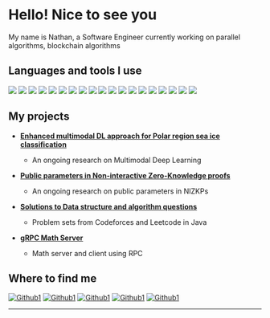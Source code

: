 # Hello! Nice to see you

My name is Nathan, a Software Engineer currently working on parallel algorithms, blockchain algorithms

## Languages and tools I use

  ![ ](https://img.shields.io/badge/-TypeScript-007ACC?style=flat-square&logo=typescript&logoColor=white) ![ ](https://img.shields.io/badge/-Python-430098?style=flat-square&logo=python&logoColor=white) ![ ](https://img.shields.io/badge/Java-%23ED8B00.svg?style=flat-square&logo=openjdk&logoColor=white) ![ ](https://img.shields.io/badge/-Ruby-764ABC?style=flat-square&logo=ruby&logoColor=white) ![ ](https://img.shields.io/badge/C++-%2300599C.svg?style=flat-square&logo=c%2B%2B&logoColor=white) ![ ](https://img.shields.io/badge/-Bash-B7178C?style=flat-square&logo=gnu-bash&logoColor=white) ![ ](https://img.shields.io/badge/Linux-FCC624?style=flat-square&logo=linux&logoColor=white) ![ ](https://img.shields.io/badge/-GraphQL-E10098?style=flat-square&logo=graphql&logoColor=white) ![ ](https://img.shields.io/badge/Docker-%230db7ed.svg?style=flat-square&logo=docker&logoColor=white) ![ ](https://img.shields.io/badge/-Git-F05032?style=flat-square&logo=git&logoColor=white) ![ ](https://img.shields.io/badge/AWS-%23FF9900.svg?style=flat-square&logo=amazon-aws&logoColor=white) ![ ](https://img.shields.io/badge/Spring-%236DB33F.svg?style=flat-square&logo=spring&logoColor=white) ![ ](https://img.shields.io/badge/-NestJs-ea2845?style=flat-square&logo=nestjs&logoColor=white) ![ ](https://img.shields.io/badge/-Angular-DD0031?style=flat-square&logo=angular&logoColor=white) ![ ](https://img.shields.io/badge/-NPM-CB3837?style=flat-square&logo=npm&logoColor=white) ![ ](https://img.shields.io/badge/-HTML5-E34F26?style=flat-square&logo=html5&logoColor=white) ![ ](https://img.shields.io/badge/-D3js-F9A03C?style=flat-square&logo=d3js&logoColor=white) ![ ](https://img.shields.io/badge/-MongoDB-13aa52?style=flat-square&logo=mongodb&logoColor=white) ![ ](https://img.shields.io/badge/-NodeJs-43853d?style=flat-square&logo=Nodejs&logoColor=white)

## My projects

- **[Enhanced multimodal DL approach for Polar region sea ice classification](https://github.com/nathan-g1/mm-transformer-model)**

  - An ongoing research on Multimodal Deep Learning


- **[Public parameters in Non-interactive Zero-Knowledge proofs](https://github.com/nathan-g1/ni-zkp.git)**

  - An ongoing research on public parameters in NIZKPs

- **[Solutions to Data structure and algorithm questions](https://github.com/nathan-g1/ds-algo-problems.git)**

  - Problem sets from Codeforces and Leetcode in Java

- **[gRPC Math Server](https://github.com/nathan-g1/math-genius.git)**

  - Math server and client using RPC

<!-- TODO: Update latest posts here -->

<!-- ## My latest posts, talks and presentations

- **[Create Your First Ethereum Smart Contract With Remix IDE](https://github.com/nathan-g1/ni-zkp.git)**

  - Description of the post

- **[Create Your First Ethereum Smart Contract With Remix IDE](https://github.com/nathan-g1/ni-zkp.git)**

  - Description of the post -->
  
## Where to find me

[![Github1](https://img.shields.io/badge/GitHub-%2312100E.svg?&style=for-the-badge&logo=Github&logoColor=white)](https://github.com/nathan-sl) [![Github1](https://img.shields.io/badge/GitHub-%2312100E.svg?&style=for-the-badge&logo=Github&logoColor=white)](https://github.com/nathan-g1) [![Github1](https://img.shields.io/badge/twitter-%231DA1F2.svg?&style=for-the-badge&logo=twitter&logoColor=white)](https://twitter.com/NathanGetachewL) [![Github1](https://img.shields.io/badge/linkedin-%230077B5.svg?&style=for-the-badge&logo=linkedin&logoColor=white)](https://www.linkedin.com/in/nathangetachewlechamo) [![Github1](https://img.shields.io/badge/medium-%2312100E.svg?&style=for-the-badge&logo=medium&logoColor=white)](https://medium.com/@nathan.lechamo)

------------
